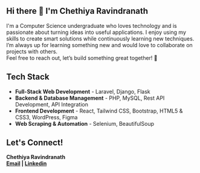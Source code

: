 ## Hi there 👋 I'm Chethiya Ravindranath
I'm a Computer Science undergraduate who loves technology and is passionate about turning ideas into useful applications. I enjoy using my skills to create smart solutions while continuously learning new techniques.
<br>I’m always up for learning something new and would love to collaborate on projects with others.
<br>Feel free to reach out, let’s build something great together! 💫

## Tech Stack  
- **Full-Stack Web Development** - Laravel, Django, Flask
- **Backend & Database Management** - PHP, MySQL, Rest API Development, API Integration
- **Frontend Development** - React, Tailwind CSS, Bootstrap, HTML5 & CSS3, WordPress, Figma
- **Web Scraping & Automation** - Selenium, BeautifulSoup

## Let's Connect!  
<b>Chethiya Ravindranath<b>
<br>
<a href="ac.ravindranathbc@gmail.com">Email</a> | <a href="https://www.linkedin.com/in/chethiya-ravindranath-64a1b5329/">Linkedin</a>
</p> 
